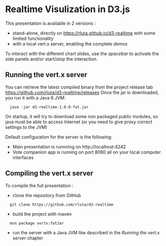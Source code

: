 # Realtime Visulization in D3.js
 
This presentation is available in 2 versions :

  * stand-alone, directly on https://rluta.github.io/d3-realtime with some limited functionality
  * with a local vert.x server, enabling the complete demos
  
To interact with the different chart slides, use the *spacebar* to activate the side panels 
and/or start/stop the interaction.

## Running the vert.x server

You can retrieve the latest compiled binary from the project release tab https://github.com/rluta/d3-realtime/releases
Once the jar is downloaded, you run it with a Java 8 JVM:

```  
  java -jar d3-realtime-1.0.0-fat.jar
```  

On startup, it will try to download some non packaged public modules, so java must be able to access Internet (or you need to give proxy correct settings to the JVM)

Default configuration for the server is the following:

   * Main presentation is runnning on http://localhost:4242
   * Vote companion app is running on port 8080 all on your local computer interfaces

## Compiling the vert.x server

To compile the full presentation : 

  * clone the repository from GitHub

```  
  git clone https://github.com/rluta/d3-realtime
```  

  * build the project with maven

```  
  mvn package vertx:fatJar
```

  * run the server with a Java JVM like described in the *Running the vert.x server* chapter
